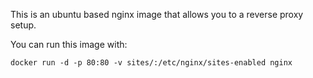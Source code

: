 
This is an ubuntu based nginx image that allows you to a reverse proxy setup.

You can run this image with:

```
docker run -d -p 80:80 -v sites/:/etc/nginx/sites-enabled nginx
```
